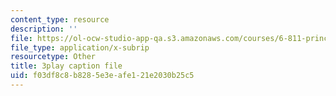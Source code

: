 ```yaml
---
content_type: resource
description: ''
file: https://ol-ocw-studio-app-qa.s3.amazonaws.com/courses/6-811-principles-and-practice-of-assistive-technology-fall-2014/f03df8c8b8285e3eafe121e2030b25c5_x18bMLW4eO4.vtt
file_type: application/x-subrip
resourcetype: Other
title: 3play caption file
uid: f03df8c8-b828-5e3e-afe1-21e2030b25c5
---
```


